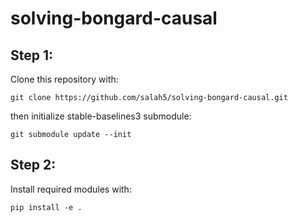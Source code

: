 # solving-bongard-causal

## Step 1:

Clone this repository with:

```
git clone https://github.com/salah5/solving-bongard-causal.git
```

then initialize stable-baselines3 submodule:

```
git submodule update --init
```

## Step 2:

Install required modules with:

```
pip install -e .
```
